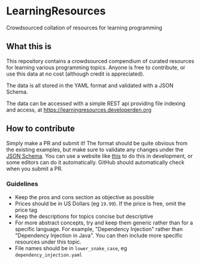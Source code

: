 # LearningResources

Crowdsourced collation of resources for learning programming

## What this is

This repository contains a crowdsourced compendium of curated resources for learning
various programming topics. Anyone is free to contribute, or use this data at no cost (although credit is appreciated).

The data is all stored in the YAML format and validated with a JSON Schema.

The data can be accessed with a simple REST api providing file indexing and access,
at https://learningresources.developerden.org

## How to contribute

Simply make a PR and submit it!
The format should be quite obvious from the existing examples, but make sure to validate any changes under the
[JSON Schema](/resources/resource.schema.json). You can use a website like [this](https://www.jsonschemavalidator.net/) to do this in development, or some editors can do it automatically. GitHub should automatically check when you submit a PR. 

### Guidelines

- Keep the pros and cons section as objective as possible
- Prices should be in US Dollars (eg `19.99`). If the price is free, omit the price tag
- Keep the descriptions for topics concise but descriptive
- For more abstract concepts, try and keep them generic rather than for a specific language.
  For example, "Dependency Injection" rather than "Dependency Injection in Java". You can then include
  more specific resources under this topic.
- File names should be in `lower_snake_case`, eg `dependency_injection.yaml`
